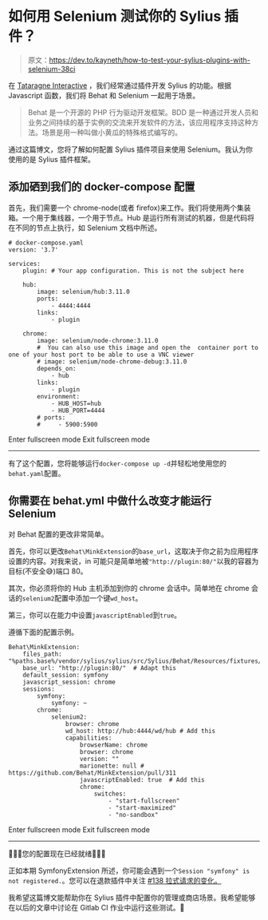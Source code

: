 # 如何用 Selenium 测试你的 Sylius 插件？

> 原文：<https://dev.to/kayneth/how-to-test-your-sylius-plugins-with-selenium-38ci>

在 [Tataragne Interactive](https://www.tataragne.com/) ，我们经常通过插件开发 Sylius 的功能。根据 Javascript 函数，我们将 Behat 和 Selenium 一起用于场景。

> Behat 是一个开源的 PHP 行为驱动开发框架。BDD 是一种通过开发人员和业务之间持续的基于实例的交流来开发软件的方法，该应用程序支持这种方法。场景是用一种叫做小黄瓜的特殊格式编写的。

通过这篇博文，您将了解如何配置 Sylius 插件项目来使用 Selenium。我认为你使用的是 Sylius 插件框架。

## 添加硒到我们的 docker-compose 配置

首先，我们需要一个 chrome-node(或者 firefox)来工作。我们将使用两个集装箱。一个用于集线器，一个用于节点。Hub 是运行所有测试的机器，但是代码将在不同的节点上执行，如 Selenium 文档中所述。

```
# docker-compose.yaml
version: '3.7'

services:
    plugin: # Your app configuration. This is not the subject here

    hub:
        image: selenium/hub:3.11.0
        ports:
            - 4444:4444
        links:
            - plugin

    chrome:
        image: selenium/node-chrome:3.11.0
        #  You can also use this image and open the  container port to one of your host port to be able to use a VNC viewer
        # image: selenium/node-chrome-debug:3.11.0
        depends_on:
            - hub
        links:
            - plugin
        environment:
            - HUB_HOST=hub
            - HUB_PORT=4444
        # ports:
        #     - 5900:5900 
```

Enter fullscreen mode Exit fullscreen mode

* * *

有了这个配置，您将能够运行`docker-compose up -d`并轻松地使用您的`behat.yaml`配置。

## 你需要在 behat.yml 中做什么改变才能运行 Selenium

对 Behat 配置的更改非常简单。

首先，你可以更改`Behat\MinkExtension`的`base_url`，这取决于你之前为应用程序设置的内容。对我来说，in 可能只是简单地被`"http://plugin:80/"`以我的容器为目标(不安全😅)端口 80。

其次，你必须将你的 Hub 主机添加到你的 chrome 会话中。简单地在 chrome 会话的`selenium2`配置中添加一个键`wd_host`。

第三，你可以在能力中设置`javascriptEnabled`到`true`。

遵循下面的配置示例。

```
Behat\MinkExtension:
    files_path: "%paths.base%/vendor/sylius/sylius/src/Sylius/Behat/Resources/fixtures/"
    base_url: "http://plugin:80/"  # Adapt this
    default_session: symfony
    javascript_session: chrome
    sessions:
        symfony:
            symfony: ~
        chrome:
            selenium2:
                browser: chrome
                wd_host: http://hub:4444/wd/hub # Add this
                capabilities:
                    browserName: chrome
                    browser: chrome
                    version: ""
                    marionette: null # https://github.com/Behat/MinkExtension/pull/311
                    javascriptEnabled: true  # Add this
                    chrome:
                        switches:
                            - "start-fullscreen"
                            - "start-maximized"
                            - "no-sandbox" 
```

Enter fullscreen mode Exit fullscreen mode

* * *

🎉🎉🎉您的配置现在已经就绪🎉🎉🎉

正如本期 SymfonyExtension 所述，你可能会遇到一个`Session "symfony" is not registered.`。您可以在退款插件中关注 [#138 拉式请求的变化。](https://github.com/Sylius/RefundPlugin/pull/138/files)

我希望这篇博文能帮助你在 Sylius 插件中配置你的管理或商店场景。我希望能够在以后的文章中讨论在 Gitlab CI 作业中运行这些测试。💪